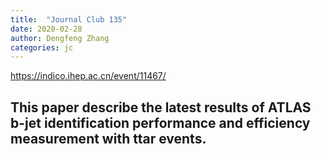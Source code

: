 ```yaml
---
title:  "Journal Club 135"
date: 2020-02-28
author: Dengfeng Zhang
categories: jc
---
```


<https://indico.ihep.ac.cn/event/11467/>

This paper describe the latest results of ATLAS b-jet identification performance and efficiency measurement with ttar events.
-


